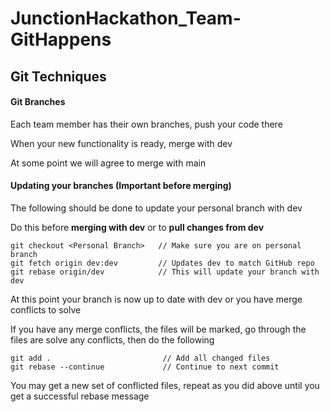 # JunctionHackathon_Team-GitHappens

## Git Techniques
#### Git Branches
Each team member has their own branches, push your code there

When your new functionality is ready, merge with dev

At some point we will agree to merge with main

#### Updating your branches (Important before merging)

The following should be done to update your personal branch with dev

Do this before **merging with dev** or to **pull changes from dev**
```
git checkout <Personal Branch>   // Make sure you are on personal branch
git fetch origin dev:dev         // Updates dev to match GitHub repo
git rebase origin/dev            // This will update your branch with dev
```
At this point your branch is now up to date with dev or you have merge conflicts to solve

If you have any merge conflicts, the files will be marked, go through the files are solve any conflicts, then do the following
```
git add .                         // Add all changed files
git rebase --continue             // Continue to next commit
```
You may get a new set of conflicted files, repeat as you did above until you get a successful rebase message
